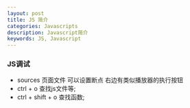 ```yaml
---
layout: post
title: JS 简介
categories: Javascripts
description: Javascript简介
keywords: JS, Javascript
---
```


### JS调试

- sources 页面文件 可以设置断点 右边有类似播放器的执行按钮
- ctrl + o 查找js文件等;
- ctrl + shift + o 查找函数;



